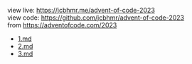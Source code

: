 view live: <https://jcbhmr.me/advent-of-code-2023> \
view code: <https://github.com/jcbhmr/advent-of-code-2023> \
from <https://adventofcode.com/2023>

- [1.md](1.md)
- [2.md](2.md)
- [3.md](3.md)
